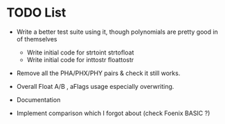 # TODO List

- Write a better test suite using it, though polynomials are pretty good in of themselves
    - Write initial code for strtoint strtofloat
    - Write initial code for inttostr floattostr
    
- Remove all the PHA/PHX/PHY pairs & check it still works. 
- Overall Float A/B , aFlags usage especially overwriting. 
- Documentation
- Implement comparison which I forgot about (check Foenix BASIC ?)


